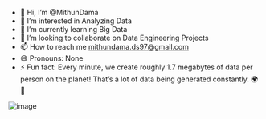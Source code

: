 - 👋 Hi, I’m @MithunDama
- 👀 I’m interested in Analyzing Data
- 🌱 I’m currently learning Big Data
- 💞️ I’m looking to collaborate on Data Engineering Projects
- 📫 How to reach me mithundama.ds97@gmail.com
- 😄 Pronouns: None
- ⚡ Fun fact: Every minute, we create roughly 1.7 megabytes of data per person on the planet! That’s a lot of data being generated constantly. 🌍💾

 ![image](https://github.com/user-attachments/assets/57978fa1-670d-42cc-ae83-9bc6a3acaa8d)
